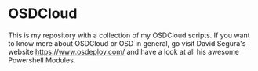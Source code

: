 # OSDCloud

This is my repository with a collection of my OSDCloud scripts. If you want to know more about OSDCloud or OSD in general, go visit David Segura's website https://www.osdeploy.com/ and have a look at all his awesome Powershell Modules.

